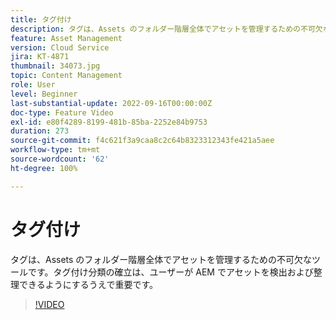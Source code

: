 ```yaml
---
title: タグ付け
description: タグは、Assets のフォルダー階層全体でアセットを管理するための不可欠なツールです。タグ付け分類の確立は、ユーザーが AEM でアセットを検出および整理できるようにするうえで重要です。
feature: Asset Management
version: Cloud Service
jira: KT-4871
thumbnail: 34073.jpg
topic: Content Management
role: User
level: Beginner
last-substantial-update: 2022-09-16T00:00:00Z
doc-type: Feature Video
exl-id: e80f4289-8199-481b-85ba-2252e84b9753
duration: 273
source-git-commit: f4c621f3a9caa8c2c64b8323312343fe421a5aee
workflow-type: tm+mt
source-wordcount: '62'
ht-degree: 100%

---
```


# タグ付け

タグは、Assets のフォルダー階層全体でアセットを管理するための不可欠なツールです。タグ付け分類の確立は、ユーザーが AEM でアセットを検出および整理できるようにするうえで重要です。

>[!VIDEO](https://video.tv.adobe.com/v/34073?quality=12&learn=on)
